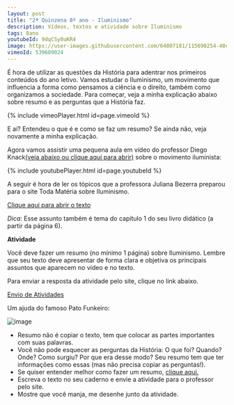 ```yaml
---
layout: post
title: "2ª Quinzena 8º ano - Iluminismo"
description: Vídeos, textos e atividade sobre Iluminismo
tags: 8ano
youtubeId: 9dqCSy0uKR4
image: https://user-images.githubusercontent.com/64807181/115690254-40c14680-a333-11eb-805c-07cdd155470b.png
vimeoId: 539689024
---
```


É hora de utilizar as questões da História para adentrar nos primeiros conteúdos do ano letivo. Vamos estudar o Iluminismo, um movimento que influencia a forma como pensamos a ciência e o direito, também como organizamos a sociedade. Para começar, veja a minha explicação abaixo sobre resumo e as perguntas que a História faz. 

{% include vimeoPlayer.html id=page.vimeoId %}

E aí? Entendeu o que é e como se faz um resumo? Se ainda não, veja novamente a minha explicação.

Agora vamos assistir uma pequena aula em vídeo do professor Diego Knack[(veja abaixo ou clique aqui para abrir)](https://www.youtube.com/watch?v=9dqCSy0uKR4) sobre o movimento iluminista:

{% include youtubePlayer.html id=page.youtubeId %}

A seguir é hora de ler os tópicos que a professora Juliana Bezerra preparou para o site Toda Matéria sobre Iluminismo.

[Clique aqui para abrir o texto](https://www.todamateria.com.br/iluminismo/)

*Dica*: Esse assunto também é tema do capítulo 1 do seu livro didático (a partir da página 6).

**Atividade**

Você deve fazer um resumo (no mínimo 1 página) sobre Iluminismo. Lembre que seu texto deve apresentar de forma clara e objetiva os principais assuntos que aparecem no vídeo e no texto. 

Para enviar a resposta da atividade pelo site, clique no link abaixo.

[Envio de Atividades](https://0jonjo.github.io/arcada/send.html)

Um ajuda do famoso Pato Funkeiro:

![image](https://user-images.githubusercontent.com/64807181/115690254-40c14680-a333-11eb-805c-07cdd155470b.png)

- Resumo não é copiar o texto, tem que colocar as partes importantes com suas palavras.
- Você não pode esquecer as perguntas da História: O que foi? Quando? Onde? Como surgiu? Por que era desse modo? Seu resumo tem que ter informações como essas (mas não precisa copiar as perguntas!).
- Se quiser entender melhor como fazer um resumo, [clique aqui.](https://brasilescola.uol.com.br/redacao/resumo-texto.htm)
- Escreva o texto no seu caderno e envie a atividade para o professor pelo site.
- Mostre que você manja, me desenhe junto da atividade.
